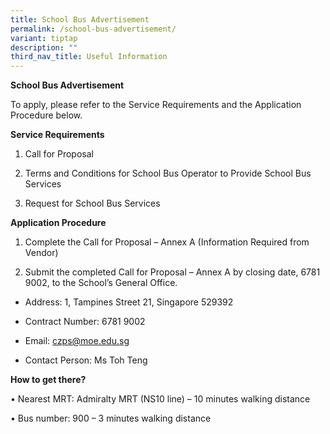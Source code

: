```yaml
---
title: School Bus Advertisement
permalink: /school-bus-advertisement/
variant: tiptap
description: ""
third_nav_title: Useful Information
---
```

<p><strong>School Bus Advertisement</strong>
</p>
<p>To apply, please refer to the Service Requirements and the Application
Procedure below.</p>
<p><strong>Service Requirements</strong>
</p>
<ol data-tight="true" class="tight">
<li>
<p>Call for Proposal</p>
</li>
<li>
<p>Terms and Conditions for School Bus Operator to Provide School Bus Services</p>
</li>
<li>
<p>Request for School Bus Services</p>
</li>
</ol>
<p><strong>Application Procedure</strong>
</p>
<ol data-tight="true" class="tight">
<li>
<p>Complete the Call for Proposal – Annex A (Information Required from Vendor)</p>
</li>
<li>
<p>Submit the completed Call for Proposal – Annex A by closing date, 6781
9002, to the School’s General Office.</p>
</li>
</ol>
<ul data-tight="true" class="tight">
<li>
<p>Address: 1, Tampines Street 21, Singapore 529392</p>
</li>
<li>
<p>Contract Number: 6781 9002</p>
</li>
<li>
<p>Email: <a href="mailto:abc_ps@moe.edu.sg" rel="noopener noreferrer nofollow" target="_blank">czps@moe.edu.sg</a>
</p>
</li>
<li>
<p>Contact Person: Ms Toh Teng</p>
</li>
</ul>
<p></p>
<p><strong>How to get there?</strong>
</p>
<p>• Nearest MRT: Admiralty MRT (NS10 line) – 10 minutes walking distance</p>
<p>• Bus number: 900 – 3 minutes walking distance</p>
<p></p>